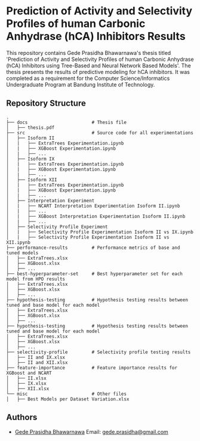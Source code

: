 
# Prediction of Activity and Selectivity Profiles of human Carbonic Anhydrase (hCA) Inhibitors Results

This repository contains Gede Prasidha Bhawarnawa's thesis titled 'Prediction of Activity and Selectivity Profiles of human Carbonic Anhydrase (hCA) Inhibitors using Tree-Based and Neural Network Based Models'. The thesis presents the results of predictive modeling for hCA inhibitors. It was completed as a requirement for the Computer Science/Informatics Undergraduate Program at Bandung Institute of Technology.

## Repository Structure

    .
    ├── docs                        # Thesis file
    │   ├── thesis.pdf   
    ├── src                         # Source code for all experimentations                  
    │   ├── Isoform II
    │   |   ├── ExtraTrees Experimentation.ipynb
    │   |   ├── XGBoost Experimentation.ipynb
    │   |   ├── ...
    │   ├── Isoform IX
    │   |   ├── ExtraTrees Experimentation.ipynb
    │   |   ├── XGBoost Experimentation.ipynb
    │   |   ├── ...
    │   ├── Isoform XII
    │   |   ├── ExtraTrees Experimentation.ipynb
    │   |   ├── XGBoost Experimentation.ipynb
    │   |   ├── ...
    │   ├── Interpretation Experiment
    │   |   ├── NCART Interpretation Experimentation Isoform II.ipynb
    │   |   ├── ...
    │   |   ├── XGBoost Interpretation Experimentation Isoform II.ipynb
    │   |   ├── ...
    │   ├── Selectivity Profile Experiment
    │   |   ├── Selectivity Profile Experimentation Isoform II vs IX.ipynb
    │   |   ├── Selectivity Profile Experimentation Isoform II vs XII.ipynb
    ├── performance-results         # Performance metrics of base and tuned models                   
    │   ├── ExtraTrees.xlsx        
    │   ├── XGBoost.xlsx           
    │   ├── ...           
    ├── best-hyperparameter-set     # Best hyperparameter set for each model from HPO results                   
    │   ├── ExtraTrees.xlsx        
    │   ├── XGBoost.xlsx            
    │   ├── ...          
    ├── hypothesis-testing          # Hypothesis testing results between tuned and base model for each model                   
    │   ├── ExtraTrees.xlsx        
    │   ├── XGBoost.xlsx            
    │   ├── ...
    ├── hypothesis-testing          # Hypothesis testing results between tuned and base model for each model                   
    │   ├── ExtraTrees.xlsx        
    │   ├── XGBoost.xlsx            
    │   ├── ...   
    ├── selectivity-profile         # Selectivity profile testing results
    │   ├── II and IX.xlsx        
    │   ├── II and XII.xlsx 
    ├── feature-importance          # Feature importance results for XGBoost and NCART
    │   ├── II.xlsx        
    │   ├── IX.xlsx
    │   ├── XII.xlsx                 
    └── misc                        # Other files
    │   ├── Best Models per Dataset Variation.xlsx        


## Authors

- [Gede Prasidha Bhawarnawa](https://www.github.com/lordgedelicious) Email: gede.prasidha@gmail.com




